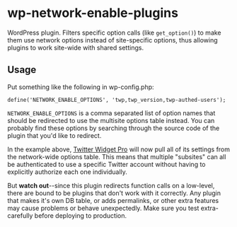 # wp-network-enable-plugins
WordPress plugin. Filters specific option calls (like `get_option()`) to make them use network options instead of site-specific options, thus allowing plugins to work site-wide with shared settings.

## Usage

Put something like the following in wp-config.php:

```define('NETWORK_ENABLE_OPTIONS', 'twp,twp_version,twp-authed-users');```

`NETWORK_ENABLE_OPTIONS` is a comma separated list of option names that should be redirected to use the multisite options table instead. You can probably find these options by searching through the source code of the plugin that you'd like to redirect.

In the example above, [Twitter Widget Pro](https://wordpress.org/plugins/twitter-widget-pro/) will now pull all of its settings from the network-wide options table. This means that multiple "subsites" can all be authenticated to use a specific Twitter account without having to explicitly authorize each one individually.

But **watch out**--since this plugin redirects function calls on a low-level, there are bound to be plugins that don't work with it correctly. Any plugin that makes it's own DB table, or adds permalinks, or other extra features may cause problems or behave unexpectedly. Make sure you test extra-carefully before deploying to production.
